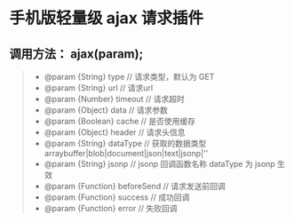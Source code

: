 手机版轻量级 ajax 请求插件
===========

**调用方法**：
ajax(param);
-
> - @param {String} type                // 请求类型，默认为 GET
> - @param {String} url                 // 请求url
> - @param {Number} timeout             // 请求超时
> - @param {Object} data                // 请求参数
> - @param {Boolean} cache              // 是否使用缓存
> - @param {Object} header              // 请求头信息
> - @param {String} dataType            // 获取的数据类型  arraybuffer|blob|document|json|text|jsonp|''
> - @param {String} jsonp               // jsonp 回调函数名称 dataType 为 jsonp 生效
> - @param {Function} beforeSend        // 请求发送前回调
> - @param {Function} success           // 成功回调
> - @param {Function} error             // 失败回调

